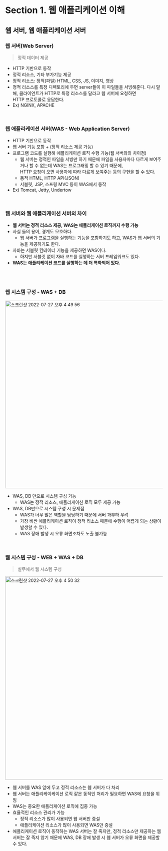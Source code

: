 # Section 1. 웹 애플리케이션 이해
## 웹 서버, 웹 애플리케이션 서버
### 웹 서버(Web Server)
> 정적 데이터 제공
- HTTP 기반으로 동작
- 정적 리소스, 기타 부가기능 제공
- 정적 리소스: 정적(파일) HTML, CSS, JS, 이미지, 영상
- 정적 리소스를 특정 디렉토리에 두면 server들이 이 파일들을 서빙해준다. 다시 말해, 클라이언트가 HTTP로 특정 리소스를 달라고 웹 서버에 요청하면<br>
  HTTP 프로토콜로 응답한다.
- Ex) NGINX, APACHE
<br>

### 웹 애플리케이션 서버(WAS - Web Application Server)
- HTTP 기반으로 동작
- 웹 서버 기능 포함 + (정적 리소스 제공 가능)
- 프로그램 코드를 실행해 애플리케이션 로직 수행 가능(웹 서버와의 차이점)
  - 웹 서버는 정적인 파일을 서빙만 하기 때문에 파일을 사용자마다 다르게 보여주거나 할 수 없는데 WAS는 프로그래밍 할 수 있기 때문에, <br>
    HTTP 요청이 오면 사용자에 따라 다르게 보여주는 등의 구현을 할 수 있다.
  - 동적 HTML, HTTP API(JSON)
  - 서블릿, JSP, 스프링 MVC 등이 WAS에서 동작
- Ex) Tomcat, Jetty, Undertow
<br>

### 웹 서버와 웹 애플리케이션 서버의 차이
- **웹 서버는 정적 리소스 제공, WAS는 애플리케이션 로직까지 수행 가능**
- 사실 둘의 용어, 경계도 모호하다.
  - 웹 서버가 프로그램을 실행하는 기능을 포함하기도 하고, WAS가 웹 서버의 기능을 제공하기도 한다.
- 자바는 서블릿 컨테이너 기능을 제공하면 WAS이다.
  - 하지만 서블릿 없이 자바 코드를 실행하는 서버 프레임워크도 있다.
- **WAS는 애플리케이션 코드를 실행하는 데 더 특화되어 있다.**
<br>
<br>

### 웹 시스템 구성 - WAS + DB
<img width="600" alt="스크린샷 2022-07-27 오후 4 49 56" src="https://user-images.githubusercontent.com/80838501/181192382-4b90b5db-4676-4089-91cf-cd66b4bf49ba.png">

- WAS, DB 만으로 시스템 구성 가능
  - WAS는 정적 리소스, 애플리케이션 로직 모두 제공 가능
- WAS, DB만으로 시스템 구성 시 문제점
  - WAS가 너무 많은 역할을 담당하기 때문에 서버 과부하 우려 
  - 가장 비싼 애플리케이션 로직이 정적 리소스 때문에 수행이 어렵게 되는 상황이 발생할 수 있다.
  - WAS 장애 발생 시 오류 화면조차도 노출 불가능
<br>

### 웹 시스템 구성 - WEB + WAS + DB
> 실무에서 웹 시스템 구성
<img width="650" alt="스크린샷 2022-07-27 오후 4 50 32" src="https://user-images.githubusercontent.com/80838501/181192450-d7614f79-2978-4fdc-9d52-b9ee3919000f.png">

- 웹 서버를 WAS 앞에 두고 정적 리소스는 웹 서버가 다 처리
- 웹 서버는 애플리케이케이션 로직 같은 동적인 처리가 필요하면 WAS에 요청을 위임
- WAS는 중요한 애플리케이션 로직에 집중 가능
- 효율적인 리소스 관리가 가능
  - 정적 리소스가 많이 사용되면 웹 서버만 증설
  - 애플리케이션 리소스가 많이 사용되면 WAS만 증설
- 애플리케이션 로직이 동작하는 WAS 서버는 잘 죽지만, 정적 리소스만 제공하는 웹 서버는 잘 죽지 않기 때문에 WAS, DB 장애 발생 시 웹 서버가 오류 화면을 제공할 수 있다. 
